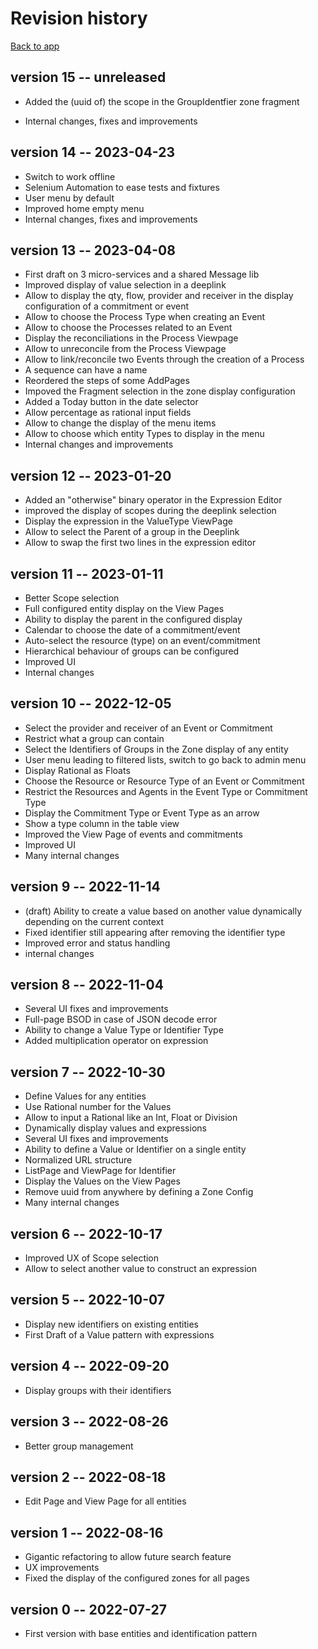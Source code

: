 # Revision history

[Back to app](../)

## version 15 -- unreleased

- Added the (uuid of) the scope in the GroupIdentfier zone fragment
* Internal changes, fixes and improvements

## version 14 -- 2023-04-23

* Switch to work offline
* Selenium Automation to ease tests and fixtures
* User menu by default
* Improved home empty menu
* Internal changes, fixes and improvements

## version 13 -- 2023-04-08

* First draft on 3 micro-services and a shared Message lib
* Improved display of value selection in a deeplink
* Allow to display the qty, flow, provider and receiver in the display configuration of a commitment or event
* Allow to choose the Process Type when creating an Event
* Allow to choose the Processes related to an Event
* Display the reconciliations in the Process Viewpage
* Allow to unreconcile from the Process Viewpage
* Allow to link/reconcile two Events through the creation of a Process
* A sequence can have a name
* Reordered the steps of some AddPages
* Impoved the Fragment selection in the zone display configuration
* Added a Today button in the date selector
* Allow percentage as rational input fields
* Allow to change the display of the menu items
* Allow to choose which entity Types to display in the menu
* Internal changes and improvements

## version 12 -- 2023-01-20

* Added an "otherwise" binary operator in the Expression Editor
* improved the display of scopes during the deeplink selection
* Display the expression in the ValueType ViewPage
* Allow to select the Parent of a group in the Deeplink
* Allow to swap the first two lines in the expression editor

## version 11 -- 2023-01-11

* Better Scope selection
* Full configured entity display on the View Pages
* Ability to display the parent in the configured display
* Calendar to choose the date of a commitment/event
* Auto-select the resource (type) on an event/commitment
* Hierarchical behaviour of groups can be configured
* Improved UI
* Internal changes

## version 10 -- 2022-12-05

* Select the provider and receiver of an Event or Commitment
* Restrict what a group can contain
* Select the Identifiers of Groups in the Zone display of any entity
* User menu leading to filtered lists, switch to go back to admin menu
* Display Rational as Floats
* Choose the Resource or Resource Type of an Event or Commitment
* Restrict the Resources and Agents in the Event Type or Commitment Type
* Display the Commitment Type or Event Type as an arrow
* Show a type column in the table view
* Improved the View Page of events and commitments
* Improved UI
* Many internal changes

## version 9 -- 2022-11-14

* (draft) Ability to create a value based on another value dynamically depending on the current context
* Fixed identifier still appearing after removing the identifier type
* Improved error and status handling
* internal changes

## version 8 -- 2022-11-04

* Several UI fixes and improvements
* Full-page BSOD in case of JSON decode error
* Ability to change a Value Type or Identifier Type
* Added multiplication operator on expression

## version 7 -- 2022-10-30

* Define Values for any entities
* Use Rational number for the Values
* Allow to input a Rational like an Int, Float or Division
* Dynamically display values and expressions
* Several UI fixes and improvements
* Ability to define a Value or Identifier on a single entity
* Normalized URL structure
* ListPage and ViewPage for Identifier
* Display the Values on the View Pages
* Remove uuid from anywhere by defining a Zone Config
* Many internal changes

## version 6 -- 2022-10-17

* Improved UX of Scope selection
* Allow to select another value to construct an expression

## version 5 -- 2022-10-07

* Display new identifiers on existing entities
* First Draft of a Value pattern with expressions

## version 4 -- 2022-09-20

* Display groups with their identifiers

## version 3 -- 2022-08-26

* Better group management

## version 2 -- 2022-08-18

* Edit Page and View Page for all entities

## version 1 -- 2022-08-16

* Gigantic refactoring to allow future search feature
* UX improvements
* Fixed the display of the configured zones for all pages

## version 0 -- 2022-07-27

* First version with base entities and identification pattern

